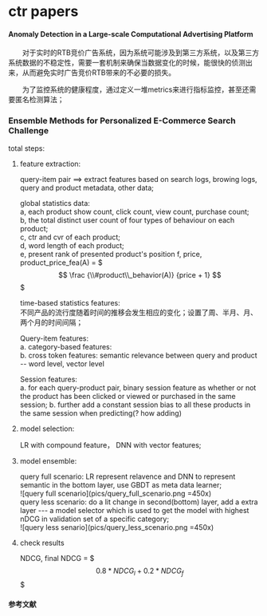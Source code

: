 ctr papers
======

#### Anomaly Detection in a Large-scale Computational Advertising Platform ####

　　对于实时的RTB竞价广告系统，因为系统可能涉及到第三方系统，以及第三方系统数据的不稳定性，需要一套机制来确保当数据变化的时候，能很快的侦测出来，从而避免实时广告竞价RTB带来的不必要的损失。

　　为了监控系统的健康程度，通过定义一堆metrics来进行指标监控，甚至还需要匿名检测算法；



### Ensemble Methods for Personalized E-Commerce Search Challenge ###

total steps:

1. feature extraction:

	query-item pair ==> extract features based on search logs, browing logs, query and product metadata, other data;
	
	global statistics data:    
	a, each product show count, click count, view count, purchase count;    
	b, the total distinct user count of four types of behaviour on each product;    
	c, ctr and cvr of each product;    
	d, word length of each product;    
	e, present rank of presented product's position
	f, price, product_price_fea(A) = $$$ \frac {\\#product\\_behavior(A)} {price + 1} $$$
	
	time-based statistics features:    
	不同产品的流行度随着时间的推移会发生相应的变化；设置了周、半月、月、两个月的时间间隔；
	
	Query-item features:    
	a. category-based features:    
	b. cross token features: semantic relevance between query and product -- word level, vector level
	
	Session features:    
	a. for each query-product pair, binary session feature as whether or not the product has been clicked or viewed or purchased in the same session;
	b. further add a constant session bias to all these products in the same session when predicting(? how adding)

2. model selection:

	LR with compound feature， DNN with vector features;

3. model ensemble:

	query full scenario: LR represent relavence and DNN to represent semantic in the bottom layer, use GBDT as meta data learner;    
	![query full scenario](pics/query_full_scenario.png =450x)    
	query less scenario: do a lit change in second(bottom) layer, add a extra layer --- a model selector which is used to get the model with highest nDCG in validation set of a specific category;    
	![query less senario](pics/query_less_scenario.png =450x)

4. check results

	NDCG, final NDCG = $$$ 0.8 * NDCG_l + 0.2 * NDCG_f $$$




#### 参考文献 ####
